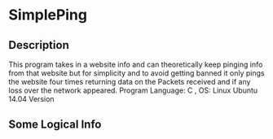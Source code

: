 # SimplePing

## Description
This program takes in a website info and can theoretically keep pinging info from that website but for simplicity and to avoid getting banned it only pings the website four times returning data on the Packets received and if any loss over the network appeared.
Program Language: C , OS: Linux Ubuntu 14.04 Version

## Some Logical Info



 
